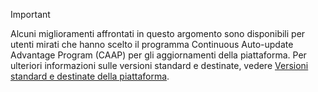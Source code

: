 > [!IMPORTANT]
> Alcuni miglioramenti affrontati in questo argomento sono disponibili per utenti mirati che hanno scelto il programma Continuous Auto-update Advantage Program (CAAP) per gli aggiornamenti della piattaforma. Per ulteriori informazioni sulle versioni standard e destinate, vedere [Versioni standard e destinate della piattaforma](../../fin-and-ops/get-started/public-preview-releases.md).
